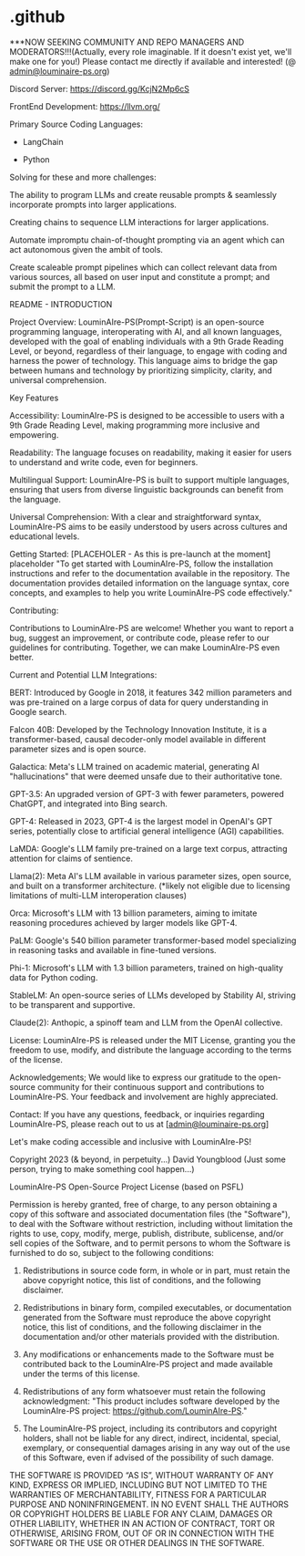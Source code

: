 # .github

***NOW SEEKING COMMUNITY AND REPO MANAGERS AND MODERATORS!!!(Actually, every role imaginable. If it doesn't exist yet, we'll make one for you!) 
Please contact me directly if available and interested! (@ admin@louminaire-ps.org)

Discord Server: https://discord.gg/KcjN2Mp6cS

FrontEnd Development: https://llvm.org/

Primary Source Coding Languages:

- LangChain

- Python

Solving for these and more challenges:

The ability to program LLMs and create reusable prompts & seamlessly incorporate prompts into larger applications.

Creating chains to sequence LLM interactions for larger applications.

Automate impromptu chain-of-thought prompting via an agent which can act autonomous given the ambit of tools.

Create scaleable prompt pipelines which can collect relevant data from various sources, all based on user input and constitute a prompt; and submit the prompt to a LLM.

README - INTRODUCTION

Project Overview:
LouminAIre-PS(Prompt-Script) is an open-source programming language, interoperating with AI, and all known languages, developed with the goal of enabling individuals with a 9th Grade Reading Level, or beyond, regardless of their language, to engage with coding and harness the power of technology. This language aims to bridge the gap between humans and technology by prioritizing simplicity, clarity, and universal comprehension.

Key Features

Accessibility: LouminAIre-PS is designed to be accessible to users with a 9th Grade Reading Level, making programming more inclusive and empowering.

Readability: The language focuses on readability, making it easier for users to understand and write code, even for beginners.

Multilingual Support: LouminAIre-PS is built to support multiple languages, ensuring that users from diverse linguistic backgrounds can benefit from the language.

Universal Comprehension: With a clear and straightforward syntax, LouminAIre-PS aims to be easily understood by users across cultures and educational levels.

Getting Started: [PLACEHOLER - As this is pre-launch at the moment]
placeholder "To get started with LouminAIre-PS, follow the installation instructions and refer to the documentation available in the repository. The documentation provides detailed information on the language syntax, core concepts, and examples to help you write LouminAIre-PS code effectively."

Contributing:

Contributions to LouminAIre-PS are welcome! Whether you want to report a bug, suggest an improvement, or contribute code, please refer to our guidelines for contributing. Together, we can make LouminAIre-PS even better.

Current and Potential LLM Integrations:

BERT: Introduced by Google in 2018, it features 342 million parameters and was pre-trained on a large corpus of data for query understanding in Google search.

Falcon 40B: Developed by the Technology Innovation Institute, it is a transformer-based, causal decoder-only model available in different parameter sizes and is open source.

Galactica: Meta's LLM trained on academic material, generating AI "hallucinations" that were deemed unsafe due to their authoritative tone.

GPT-3.5: An upgraded version of GPT-3 with fewer parameters, powered ChatGPT, and integrated into Bing search.

GPT-4: Released in 2023, GPT-4 is the largest model in OpenAI's GPT series, potentially close to artificial general intelligence (AGI) capabilities.

LaMDA: Google's LLM family pre-trained on a large text corpus, attracting attention for claims of sentience.

Llama(2): Meta AI's LLM available in various parameter sizes, open source, and built on a transformer architecture. (*likely not eligible due to licensing limitations of multi-LLM interoperation clauses)

Orca: Microsoft's LLM with 13 billion parameters, aiming to imitate reasoning procedures achieved by larger models like GPT-4.

PaLM: Google's 540 billion parameter transformer-based model specializing in reasoning tasks and available in fine-tuned versions.

Phi-1: Microsoft's LLM with 1.3 billion parameters, trained on high-quality data for Python coding.

StableLM: An open-source series of LLMs developed by Stability AI, striving to be transparent and supportive.

Claude(2): Anthopic, a spinoff team and LLM from the OpenAI collective. 

License:
LouminAIre-PS is released under the MIT License, granting you the freedom to use, modify, and distribute the language according to the terms of the license.

Acknowledgements;
We would like to express our gratitude to the open-source community for their continuous support and contributions to LouminAIre-PS. Your feedback and involvement are highly appreciated.

Contact:
If you have any questions, feedback, or inquiries regarding LouminAIre-PS, please reach out to us at [admin@louminaire-ps.org]

Let's make coding accessible and inclusive with LouminAIre-PS!

Copyright 2023 (& beyond, in perpetuity...) David Youngblood (Just some person, trying to make something cool happen...)

LouminAIre-PS Open-Source Project License (based on PSFL)

Permission is hereby granted, free of charge, to any person obtaining a copy of this software and associated documentation files (the "Software"), to deal with the Software without restriction, including without limitation the rights to use, copy, modify, merge, publish, distribute, sublicense, and/or sell copies of the Software, and to permit persons to whom the Software is furnished to do so, subject to the following conditions:

1. Redistributions in source code form, in whole or in part, must retain the above copyright notice, this list of conditions, and the following disclaimer.

2. Redistributions in binary form, compiled executables, or documentation generated from the Software must reproduce the above copyright notice, this list of conditions, and the following disclaimer in the documentation and/or other materials provided with the distribution.

3. Any modifications or enhancements made to the Software must be contributed back to the LouminAIre-PS project and made available under the terms of this license.

4. Redistributions of any form whatsoever must retain the following acknowledgment:
   "This product includes software developed by the LouminAIre-PS project: https://github.com/LouminAIre-PS."

5. The LouminAIre-PS project, including its contributors and copyright holders, shall not be liable for any direct, indirect, incidental, special, exemplary, or consequential damages arising in any way out of the use of this Software, even if advised of the possibility of such damage.

THE SOFTWARE IS PROVIDED “AS IS”, WITHOUT WARRANTY OF ANY KIND, EXPRESS OR IMPLIED, INCLUDING BUT NOT LIMITED TO THE WARRANTIES OF MERCHANTABILITY, FITNESS FOR A PARTICULAR PURPOSE AND NONINFRINGEMENT. IN NO EVENT SHALL THE AUTHORS OR COPYRIGHT HOLDERS BE LIABLE FOR ANY CLAIM, DAMAGES OR OTHER LIABILITY, WHETHER IN AN ACTION OF CONTRACT, TORT OR OTHERWISE, ARISING FROM, OUT OF OR IN CONNECTION WITH THE SOFTWARE OR THE USE OR OTHER DEALINGS IN THE SOFTWARE.
